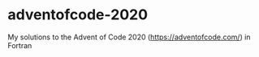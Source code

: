 # adventofcode-2020
My solutions to the Advent of Code 2020 (https://adventofcode.com/) in Fortran 
